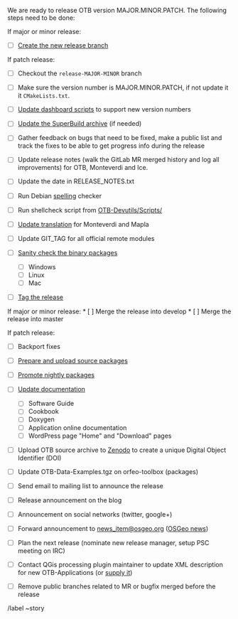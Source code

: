 We are ready to release OTB version MAJOR.MINOR.PATCH. The following steps need to be done:

If major or minor release:
* [ ] [Create the new release branch](https://wiki.orfeo-toolbox.org/index.php/Help_for_release_actions#Create_release_branch)

If patch release:
* [ ] Checkout the `release-MAJOR-MINOR` branch

* [ ] Make sure the version number is MAJOR.MINOR.PATCH, if not update it it `CMakeLists.txt`.

* [ ] [Update dashboard scripts](https://wiki.orfeo-toolbox.org/index.php/Help_for_release_actions#Dashboard) to support new version numbers
* [ ] [Update the SuperBuild archive](https://wiki.orfeo-toolbox.org/index.php/Help_for_release_actions#SuperBuild_archive) (if needed)
* [ ] Gather feedback on bugs that need to be fixed, make a public list and track the fixes to be able to get progress info during the release
* [ ] Update release notes (walk the GitLab MR merged history and log all improvements) for OTB, Monteverdi and Ice.
* [ ] Update the date in RELEASE_NOTES.txt
* [ ] Run Debian [spelling](https://wiki.orfeo-toolbox.org/index.php/Help_for_release_actions#Spelling_check) checker
* [ ] Run shellcheck script from [OTB-Devutils/Scripts/](https://gitlab.orfeo-toolbox.org/orfeotoolbox/otb-devutils/blob/master/Scripts/run_shellcheck.sh)
* [ ] [Update translation](https://wiki.orfeo-toolbox.org/index.php/Help_for_release_actions#Translation_for_Monteverdi_.26_Mapla) for Monteverdi and Mapla
* [ ] Update GIT_TAG for all official remote modules

* [ ] [Sanity check the binary packages](https://wiki.orfeo-toolbox.org/index.php/Help_for_release_actions#Standalone_packages_sanity_check)
  * [ ] Windows
  * [ ] Linux
  * [ ] Mac
* [ ] [Tag the release](https://wiki.orfeo-toolbox.org/index.php/Help_for_release_actions#Release_tag)

If major or minor release:
    * [ ] Merge the release into develop
    * [ ] Merge the release into master

If patch release:
   * [ ] Backport fixes

* [ ]   [Prepare and upload source packages](https://wiki.orfeo-toolbox.org/index.php/Help_for_release_actions#Prepare_and_upload_source_packages)
* [ ]   [Promote nightly packages](https://wiki.orfeo-toolbox.org/index.php/Help_for_release_actions#Promote_nightly_packages)
* [ ]   [Update documentation](https://wiki.orfeo-toolbox.org/index.php/Help_for_release_actions#Update_documentation)
    * [ ] Software Guide
    * [ ] Cookbook
    * [ ] Doxygen
    * [ ] Application online documentation
    * [ ] WordPress page "Home" and "Download" pages
* [ ] Upload OTB source archive to [Zenodo](https://zenodo.org/) to create a unique Digital Object Identifier (DOI)
* [ ] Update OTB-Data-Examples.tgz on orfeo-toolbox (packages)
* [ ] Send email to mailing list to announce the release
* [ ] Release announcement on the blog
* [ ] Announcement on social networks (twitter, google+)
* [ ] Forward announcement to news_item@osgeo.org ([OSGeo news](https://www.osgeo.org/foundation-news/))
* [ ] Plan the next release (nominate new release manager, setup PSC meeting on IRC)
* [ ] Contact QGis processing plugin maintainer to update XML description for new OTB-Applications (or [supply it](https://wiki.orfeo-toolbox.org/index.php/QGIS_access_to_OTB_applications#Updating_the_XML_descriptors))
* [ ] Remove public branches related to MR or bugfix merged before the release

/label ~story
